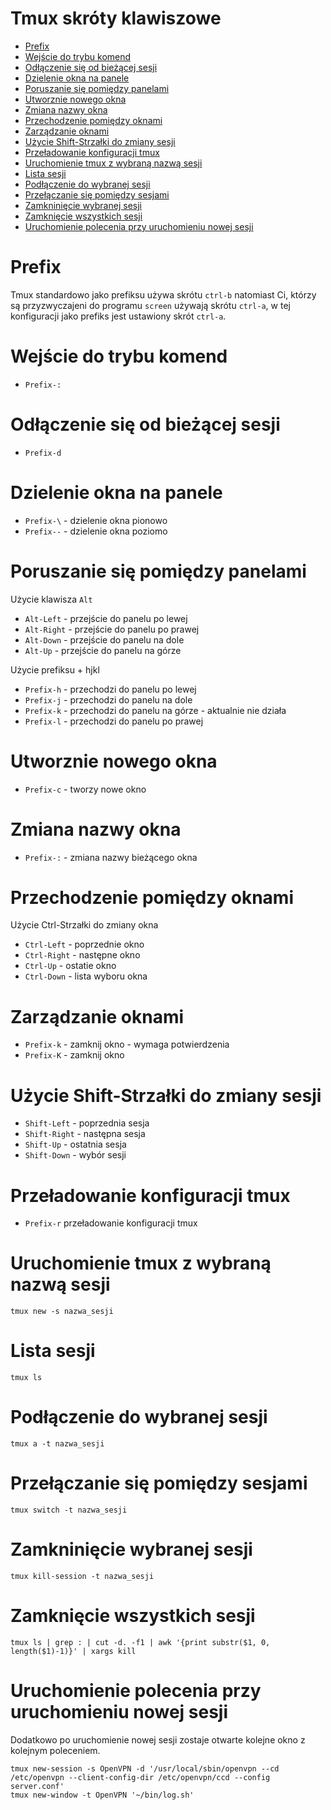 # Tmux skróty klawiszowe

<!-- vim-markdown-toc GFM -->

* [Prefix](#prefix)
* [Wejście do trybu komend](#wejcie-do-trybu-komend)
* [Odłączenie się od bieżącej sesji](#odczenie-si-od-biecej-sesji)
* [Dzielenie okna na panele](#dzielenie-okna-na-panele)
* [Poruszanie się pomiędzy panelami](#poruszanie-si-pomidzy-panelami)
* [Utworznie nowego okna](#utworznie-nowego-okna)
* [Zmiana nazwy okna](#zmiana-nazwy-okna)
* [Przechodzenie pomiędzy oknami](#przechodzenie-pomidzy-oknami)
* [Zarządzanie oknami](#zarzdzanie-oknami)
* [Użycie Shift-Strzałki do zmiany sesji](#uycie-shift-strzaki-do-zmiany-sesji)
* [Przeładowanie konfiguracji tmux](#przeadowanie-konfiguracji-tmux)
* [Uruchomienie tmux z wybraną nazwą sesji](#uruchomienie-tmux-z-wybran-nazw-sesji)
* [Lista sesji](#lista-sesji)
* [Podłączenie do wybranej sesji](#podczenie-do-wybranej-sesji)
* [Przełączanie się pomiędzy sesjami](#przeczanie-si-pomidzy-sesjami)
* [Zamkninięcie wybranej sesji](#zamkninicie-wybranej-sesji)
* [Zamknięcie wszystkich sesji](#zamknicie-wszystkich-sesji)
* [Uruchomienie polecenia przy uruchomieniu nowej sesji](#uruchomienie-polecenia-przy-uruchomieniu-nowej-sesji)

<!-- vim-markdown-toc -->

# Prefix

Tmux standardowo jako prefiksu używa skrótu `ctrl-b` natomiast Ci, którzy są
przyzwyczajeni do programu `screen` używają skrótu `ctrl-a`, w tej konfiguracji
jako prefiks jest ustawiony skrót `ctrl-a`.

# Wejście do trybu komend

  * `Prefix-:`

# Odłączenie się od bieżącej sesji

  * `Prefix-d`


# Dzielenie okna na panele

  * `Prefix-\` - dzielenie okna pionowo
  * `Prefix--` - dzielenie okna poziomo

# Poruszanie się pomiędzy panelami

Użycie klawisza `Alt`

  * `Alt-Left`  - przejście do panelu po lewej
  * `Alt-Right` - przejście do panelu po prawej
  * `Alt-Down`  - przejście do panelu na dole
  * `Alt-Up`    - przejście do panelu na górze

Użycie prefiksu + hjkl

  * `Prefix-h` - przechodzi do panelu po lewej
  * `Prefix-j` - przechodzi do panelu na dole
  * `Prefix-k` - przechodzi do panelu na górze - aktualnie nie działa
  * `Prefix-l` - przechodzi do panelu po prawej

# Utworznie nowego okna

  * `Prefix-c` - tworzy nowe okno

# Zmiana nazwy okna

  * `Prefix-:` - zmiana nazwy bieżącego okna

# Przechodzenie pomiędzy oknami

Użycie Ctrl-Strzałki do zmiany okna

  * `Ctrl-Left` - poprzednie okno
  * `Ctrl-Right` - następne okno
  * `Ctrl-Up` - ostatie okno
  * `Ctrl-Down` - lista wyboru okna

# Zarządzanie oknami

  * `Prefix-k` - zamknij okno - wymaga potwierdzenia
  * `Prefix-K` - zamknij okno

# Użycie Shift-Strzałki do zmiany sesji

  * `Shift-Left` - poprzednia sesja
  * `Shift-Right` - następna sesja
  * `Shift-Up` - ostatnia sesja
  * `Shift-Down` - wybór sesji

# Przeładowanie konfiguracji tmux

  * `Prefix-r` przeładowanie konfiguracji tmux

# Uruchomienie tmux z wybraną nazwą sesji

```
tmux new -s nazwa_sesji
```

# Lista sesji

```
tmux ls
```

# Podłączenie do wybranej sesji

```
tmux a -t nazwa_sesji
```

# Przełączanie się pomiędzy sesjami

```
tmux switch -t nazwa_sesji
```


# Zamkninięcie wybranej sesji

```
tmux kill-session -t nazwa_sesji
```

# Zamknięcie wszystkich sesji

```
tmux ls | grep : | cut -d. -f1 | awk '{print substr($1, 0, length($1)-1)}' | xargs kill
```

# Uruchomienie polecenia przy uruchomieniu nowej sesji

Dodatkowo po uruchomienie nowej sesji zostaje otwarte kolejne okno z kolejnym
poleceniem.

```
tmux new-session -s OpenVPN -d '/usr/local/sbin/openvpn --cd /etc/openvpn --client-config-dir /etc/openvpn/ccd --config server.conf'
tmux new-window -t OpenVPN '~/bin/log.sh'
```
